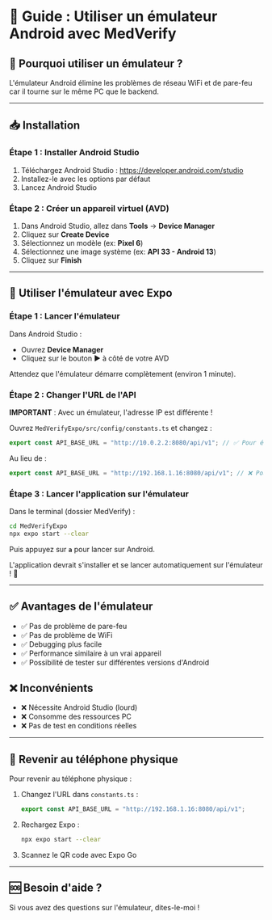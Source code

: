 # 📱 Guide : Utiliser un émulateur Android avec MedVerify

## 🎯 Pourquoi utiliser un émulateur ?

L'émulateur Android élimine les problèmes de réseau WiFi et de pare-feu car il tourne sur le même PC que le backend.

---

## 📥 Installation

### Étape 1 : Installer Android Studio

1. Téléchargez Android Studio : https://developer.android.com/studio
2. Installez-le avec les options par défaut
3. Lancez Android Studio

### Étape 2 : Créer un appareil virtuel (AVD)

1. Dans Android Studio, allez dans **Tools** → **Device Manager**
2. Cliquez sur **Create Device**
3. Sélectionnez un modèle (ex: **Pixel 6**)
4. Sélectionnez une image système (ex: **API 33 - Android 13**)
5. Cliquez sur **Finish**

---

## 🚀 Utiliser l'émulateur avec Expo

### Étape 1 : Lancer l'émulateur

Dans Android Studio :

- Ouvrez **Device Manager**
- Cliquez sur le bouton ▶️ à côté de votre AVD

Attendez que l'émulateur démarre complètement (environ 1 minute).

### Étape 2 : Changer l'URL de l'API

**IMPORTANT** : Avec un émulateur, l'adresse IP est différente !

Ouvrez `MedVerifyExpo/src/config/constants.ts` et changez :

```typescript
export const API_BASE_URL = "http://10.0.2.2:8080/api/v1"; // ✅ Pour émulateur
```

Au lieu de :

```typescript
export const API_BASE_URL = "http://192.168.1.16:8080/api/v1"; // ❌ Pour appareil physique
```

### Étape 3 : Lancer l'application sur l'émulateur

Dans le terminal (dossier MedVerify) :

```bash
cd MedVerifyExpo
npx expo start --clear
```

Puis appuyez sur **`a`** pour lancer sur Android.

L'application devrait s'installer et se lancer automatiquement sur l'émulateur ! 🎉

---

## ✅ Avantages de l'émulateur

- ✅ Pas de problème de pare-feu
- ✅ Pas de problème de WiFi
- ✅ Debugging plus facile
- ✅ Performance similaire à un vrai appareil
- ✅ Possibilité de tester sur différentes versions d'Android

## ❌ Inconvénients

- ❌ Nécessite Android Studio (lourd)
- ❌ Consomme des ressources PC
- ❌ Pas de test en conditions réelles

---

## 🔄 Revenir au téléphone physique

Pour revenir au téléphone physique :

1. Changez l'URL dans `constants.ts` :

   ```typescript
   export const API_BASE_URL = "http://192.168.1.16:8080/api/v1";
   ```

2. Rechargez Expo :

   ```bash
   npx expo start --clear
   ```

3. Scannez le QR code avec Expo Go

---

## 🆘 Besoin d'aide ?

Si vous avez des questions sur l'émulateur, dites-le-moi !



